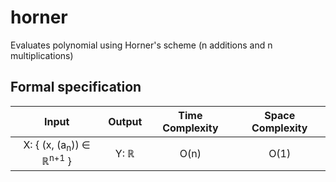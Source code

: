# horner
Evaluates polynomial using Horner's scheme (n additions and n multiplications)

## Formal specification

| Input                                                   | Output     | Time Complexity | Space Complexity |
|:-------------------------------------------------------:|:----------:|:---------------:|:----------------:|
|X: { (x, (a<sub>n</sub>)) &isin; &#8477;<sup>n+1</sup> } | Y: &#8477; | O(n)            | O(1)             |
